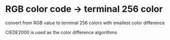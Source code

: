 RGB color code -> terminal 256 color
====

convert from RGB value to terminal 256 colors with smallest color difference

CIEDE2000 is used as the color difference algorithms
